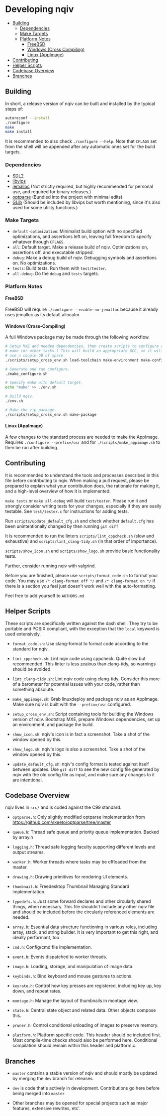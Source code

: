 Developing nqiv
===============

* [Building](#building)
  - [Dependencies](#dependencies)
  - [Make Targets](#make-targets)
  - [Platform Notes](#platform-notes)
    + [FreeBSD](#freebsd)
    + [Windows (Cross Compiling)](#windows-cross-compiling)
    + [Linux (AppImage)](#linux-appimage)
* [Contributing](#contributing)
* [Helper Scripts](#helper-scripts)
* [Codebase Overview](#codebase-overview)
* [Branches](#branches)

Building
--------

In short, a release version of nqiv can be built and installed by the typical steps of:

```sh
autoreconf --install
./configure
make
make install
```

It is recommended to also check `./configure --help`. Note that `CFLAGS` set from the shell will be appended after any automatic ones set for the build targets.

### Dependencies ###

* [SDL2](https://www.libsdl.org/)
* [libvips](https://www.libvips.org/)
* [jemalloc](https://jemalloc.net/) (Not strictly required, but highly recommended for personal use, and required for binary releases.)
* [optparse](https://github.com/skeeto/optparse/tree/master) (Bundled into the project with minimal edits)
* [GLib](https://docs.gtk.org/glib/) (Should be included by libvips but worth
  mentioning, since it's also used for some utility functions.)

### Make Targets ###

* `default-optimization`: Minimalist build option with no specified optimizations, and assertions left on, leaving full freedom to specify whatever through `CFLAGS`.
* `all`: Default target. Make a release build of nqiv. Optimizations on, assertions off, and executable stripped.
* `debug`: Make a debug build of nqiv. Debugging symbols and assertions on. No optimizations.
* `tests`: Build tests. Run them with `test/tester`.
* `all-debug`: Do the `debug` and `tests` targets.

### Platform Notes ###

#### FreeBSD ####

FreeBSD will require `./configure --enable-no-jemalloc` because it already uses jemalloc as its default allocator.

#### Windows (Cross-Compiling) ####

A full Windows package may be made through the following workflow.

```sh
# Setup MXE and needed dependencies, then create scripts to configure and to set environment for
# make (or other tasks.) This will build an appropriate GCC, so it will take a while and likely
# use a couple GB of space.
./scripts/setup_cross_env.sh load-toolchain make-environment make-configure

# Generate and run configure.
./make_configure.sh

# Specify make with default target.
echo "make" >> ./env.sh

# Build nqiv.
./env.sh

# Make the zip package.
./scripts/setup_cross_env.sh make-package
```

#### Linux (AppImage) ###

A few changes to the standard process are needed to make the AppImage. Requires `./configure --prefix=/usr` and for `./scripts/make_appimage.sh` to then be run after building.

Contributing
------------

It is recommended to understand the tools and processes described in this file before contributing to nqiv. When making a pull request, please be prepared to explain what your contribution does, the rationale for making it, and a high-level overview of how it is implemented.

`make tests` or `make all-debug` will build `test/tester`. Please run it and strongly consider writing tests for your changes, especially if they are easily testable. See `test/tester.c` for instructions for adding tests.

Run `scripts/update_default_cfg.sh` and check whether `default.cfg` has been unintentionally changed by then running `git diff`

It is recommended to run the linters `scripts/lint_cppcheck.sh` (slow and exhaustive) and `scripts/lint_clang-tidy.sh` (in that order of importance).

`scripts/show_icon.sh` and `scripts/show_logo.sh` provide basic functionality tests.

Further, consider running nqiv with valgrind.

Before you are finished, please use `scripts/format_code.sh` to format your code. You may use `/* clang-format off */` and `/* clang-format on */` if there is a section you feel just doesn't work well with the auto-formatting.

Feel free to add yourself to `AUTHORS.md`

Helper Scripts
--------------

These scripts are specifically written against the dash shell. They try to be portable and POSIX compliant, with the exception that the `local` keyword is used extensively.

* `format_code.sh`: Use clang-format to format code according to the standard for nqiv.

* `lint_cppcheck.sh`: Lint nqiv code using cppcheck. Quite slow but recommended. This linter is less zealous than clang-tidy, so warnings should be avoided.

* `lint_clang-tidy.sh`: Lint nqiv code using clang-tidy. Consider this more of a barometer for potential issues with your code, rather than something absolute.

* `make_appimage.sh`: Grab linuxdeploy and package nqiv as an AppImage. Make sure nqiv is built with the `--prefix=/usr` configured.

* `setup_cross_env.sh`: Script containing tools for building the Windows version of nqiv. Bootstrap MXE, prepare Windows dependencies, set up an environment, and package the build.

* `show_icon.sh`: nqiv's icon is in fact a screenshot. Take a shot of the window opened by this.

* `show_logo.sh`: nqiv's logo is also a screenshot. Take a shot of the window opened by this.

* `update_default_cfg.sh`: nqiv's config format is tested against itself between updates. Use `git diff` to see the new config file generated by nqiv with the old config file as input, and make sure any changes to it are intentional.

Codebase Overview
-----------------

nqiv lives in `src/` and is coded against the C99 standard.

* `optparse.h`: Only slightly modified optparse implementation from <https://github.com/skeeto/optparse/tree/master>

* `queue.h`: Thread safe queue and priority queue implementation. Backed by array.h

* `logging.h`: Thread safe logging faculty supporting different levels and output streams.

* `worker.h`: Worker threads where tasks may be offloaded from the master.

* `drawing.h`: Drawing primitives for rendering UI elements.

* `thumbnail.h`: Freedesktop Thumbnail Managing Standard implementation.

* `typedefs.h`: Just some forward declares and other circularly shared things, when necessary. This file shouldn't include any other nqiv file and should be included before the circularly referenced elements are needed.

* `array.h`: Essential data structure functioning in various roles, including array, stack, and string builder. It is very important to get this right, and ideally performant, too.

* `cmd.h`: Config/cmd file implementation.

* `event.h`: Events dispatched to worker threads.

* `image.h`: Loading, storage, and manipulation of image data.

* `keybinds.h`: Bind keyboard and mouse gestures to actions.

* `keyrate.h`: Control how key presses are registered, including key up, key down, and repeat rates.

* `montage.h`: Manage the layout of thumbnails in montage view.

* `state.h`: Central state object and related data. Other objects compose this.

* `pruner.h`: Control conditional unloading of images to preserve memory.

* `platform.h`: Platform specific code. This header should be included first. Most compile-time checks should also be performed here. Conditional compilation should remain within this header and platform.c.

Branches
--------

* `master` contains a stable version of nqiv and should mostly be updated by merging the `dev` branch for releases.

* `dev` is code that's actively in development. Contributions go here before being merged into `master`

* Other branches may be opened for special projects such as major features, extensive rewrites, etc'.
